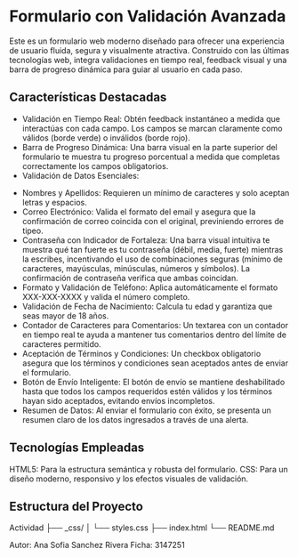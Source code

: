 #  Formulario con Validación Avanzada
Este es un formulario web moderno diseñado para ofrecer una experiencia de usuario fluida, segura y visualmente atractiva. Construido con las últimas tecnologías web, integra validaciones en tiempo real, feedback visual y una barra de progreso dinámica para guiar al usuario en cada paso.

##  Características Destacadas
* Validación en Tiempo Real: Obtén feedback instantáneo a medida que interactúas con cada campo. Los campos se marcan claramente como válidos (borde verde) o inválidos (borde rojo).
* Barra de Progreso Dinámica: Una barra visual en la parte superior del formulario te muestra tu progreso porcentual a medida que completas correctamente los campos obligatorios.
* Validación de Datos Esenciales:
 - Nombres y Apellidos: Requieren un mínimo de caracteres y solo aceptan letras y espacios.
 - Correo Electrónico: Valida el formato del email y asegura que la confirmación de correo coincida con el original, previniendo errores de tipeo.
 - Contraseña con Indicador de Fortaleza: Una barra visual intuitiva te muestra qué tan fuerte es tu contraseña (débil, media, fuerte) mientras la escribes, incentivando el uso de combinaciones seguras (mínimo de caracteres, mayúsculas, minúsculas, números y símbolos). La confirmación de contraseña verifica que ambas coincidan.
 - Formato y Validación de Teléfono: Aplica automáticamente el formato XXX-XXX-XXXX y valida el número completo.
 - Validación de Fecha de Nacimiento: Calcula tu edad y garantiza que seas mayor de 18 años.
 - Contador de Caracteres para Comentarios: Un textarea con un contador en tiempo real te ayuda a mantener tus comentarios dentro del límite de caracteres permitido.
 - Aceptación de Términos y Condiciones: Un checkbox obligatorio asegura que los términos y condiciones sean aceptados antes de enviar el formulario.
 - Botón de Envío Inteligente: El botón de envío se mantiene deshabilitado hasta que todos los campos requeridos estén válidos y los términos hayan sido aceptados, evitando envíos incompletos.
 - Resumen de Datos: Al enviar el formulario con éxito, se presenta un resumen claro de los datos ingresados a través de una alerta.

## Tecnologías Empleadas
HTML5: Para la estructura semántica y robusta del formulario.
CSS: Para un diseño moderno, responsivo y los efectos visuales de validación.

## Estructura del Proyecto
Actividad
├── _css/
│   └── styles.css
├── index.html
└── README.md

Autor: Ana Sofia Sanchez Rivera
Ficha: 3147251
